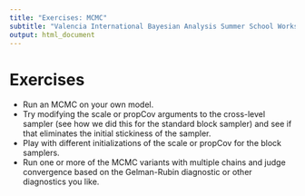 ```yaml
---
title: "Exercises: MCMC"
subtitle: "Valencia International Bayesian Analysis Summer School Workshop"
output: html_document
---
```


# Exercises

 - Run an MCMC on your own model.
 - Try modifying the scale or propCov arguments to the cross-level sampler (see how we did this for the standard block sampler) and see if that eliminates the initial stickiness of the sampler.
 - Play with different initializations of the scale or propCov for the block samplers.
 - Run one or more of the MCMC variants with multiple chains and judge convergence based on the Gelman-Rubin diagnostic or other diagnostics you like.


